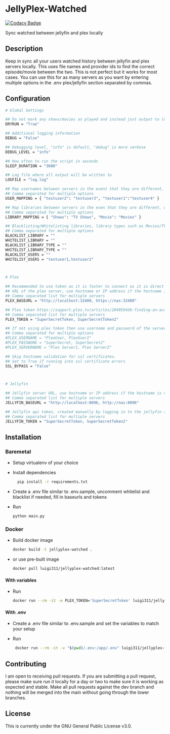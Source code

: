 # JellyPlex-Watched

[![Codacy Badge](https://app.codacy.com/project/badge/Grade/26b47c5db63942f28f02f207f692dc85)](https://www.codacy.com/gh/luigi311/JellyPlex-Watched/dashboard?utm_source=github.com&amp;utm_medium=referral&amp;utm_content=luigi311/JellyPlex-Watched&amp;utm_campaign=Badge_Grade)

Sync watched between jellyfin and plex locally

## Description

Keep in sync all your users watched history between jellyfin and plex servers locally. This uses file names and provider ids to find the correct episode/movie between the two. This is not perfect but it works for most cases. You can use this for as many servers as you want by entering multiple options in the .env plex/jellyfin section separated by commas.

## Configuration

```bash
# Global Settings

## Do not mark any shows/movies as played and instead just output to log if they would of been marked.
DRYRUN = "True"

## Additional logging information
DEBUG = "False"

## Debugging level, "info" is default, "debug" is more verbose
DEBUG_LEVEL = "info"

## How often to run the script in seconds
SLEEP_DURATION = "3600"

## Log file where all output will be written to
LOGFILE = "log.log"

## Map usernames between servers in the event that they are different, order does not matter
## Comma separated for multiple options
USER_MAPPING = { "testuser2": "testuser3", "testuser1":"testuser4" }

## Map libraries between servers in the even that they are different, order does not matter
## Comma separated for multiple options
LIBRARY_MAPPING = { "Shows": "TV Shows", "Movie": "Movies" }

## Blacklisting/Whitelisting libraries, library types such as Movies/TV Shows, and users. Mappings apply so if the mapping for the user or library exist then both will be excluded.
## Comma separated for multiple options
BLACKLIST_LIBRARY = ""
WHITELIST_LIBRARY = ""
BLACKLIST_LIBRARY_TYPE = "" 
WHITELIST_LIBRARY_TYPE = ""
BLACKLIST_USERS = ""
WHITELIST_USERS = "testuser1,testuser2"



# Plex

## Recommended to use token as it is faster to connect as it is direct to the server instead of going through the plex servers
## URL of the plex server, use hostname or IP address if the hostname is not resolving correctly
## Comma separated list for multiple servers
PLEX_BASEURL = "http://localhost:32400, https://nas:32400"

## Plex token https://support.plex.tv/articles/204059436-finding-an-authentication-token-x-plex-token/
## Comma separated list for multiple servers
PLEX_TOKEN = "SuperSecretToken, SuperSecretToken2"

## If not using plex token then use username and password of the server admin along with the servername
## Comma separated for multiple options
#PLEX_USERNAME = "PlexUser, PlexUser2"
#PLEX_PASSWORD = "SuperSecret, SuperSecret2"
#PLEX_SERVERNAME = "Plex Server1, Plex Server2"

## Skip hostname validation for ssl certificates.
## Set to True if running into ssl certificate errors
SSL_BYPASS = "False"



# Jellyfin

## Jellyfin server URL, use hostname or IP address if the hostname is not resolving correctly
## Comma separated list for multiple servers
JELLYFIN_BASEURL = "http://localhost:8096, http://nas:8096"

## Jellyfin api token, created manually by logging in to the jellyfin server admin dashboard and creating an api key
## Comma separated list for multiple servers
JELLYFIN_TOKEN = "SuperSecretToken, SuperSecretToken2"
```

## Installation

### Baremetal

-   Setup virtualenv of your choice

-   Install dependencies

    ```bash
      pip install -r requirements.txt
    ```

-   Create a .env file similar to .env.sample, uncomment whitelist and blacklist if needed, fill in baseurls and tokens

-   Run

    ```bash
    python main.py
    ```

### Docker

-   Build docker image

    ```bash
    docker build -t jellyplex-watched .
    ```

-   or use pre-built image

    ```bash
    docker pull luigi311/jellyplex-watched:latest
    ```

#### With variables

-   Run

    ```bash
    docker run --rm -it -e PLEX_TOKEN='SuperSecretToken' luigi311/jellyplex-watched:latest
    ```

#### With .env

-   Create a .env file similar to .env.sample and set the variables to match your setup

-   Run

    ```bash
     docker run --rm -it -v "$(pwd)/.env:/app/.env" luigi311/jellyplex-watched:latest
    ```

## Contributing

I am open to receiving pull requests. If you are submitting a pull request, please make sure run it locally for a day or two to make sure it is working as expected and stable. Make all pull requests against the dev branch and nothing will be merged into the main without going through the lower branches.

## License

This is currently under the GNU General Public License v3.0.
